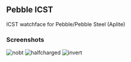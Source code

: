 ## Pebble ICST

ICST watchface for Pebble/Pebble Steel (Aplite)

### Screenshots

![nobt](http://git.dynadan.ru:50506/dAN0n/pebble-icst/raw/master/screenshots/nobt.png "Full charged without BT")
![halfcharged](http://git.dynadan.ru:50506/dAN0n/pebble-icst/raw/master/screenshots/halfcharged.png "Half charged with BT")
![invert](http://git.dynadan.ru:50506/dAN0n/pebble-icst/raw/master/screenshots/invert.png "Invert colors")